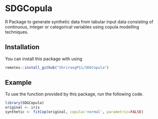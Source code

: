# SDGCopula
<!-- badges: start -->
<!-- badges: end -->
R Package to generate synthetic data from tabular input data consisting of continuous, integer or categorical variables using copula modelling techniques.
## Installation
You can install this package with using
``` r
remotes::install_github("ShrirangP11/SDGCopula")
```
## Example
To use the function provided by this package, run the following code.
```r
library(SDGCopula)
original <- iris
synthetic <- fitCop(original, copula='normal', parametric=FALSE)
```

